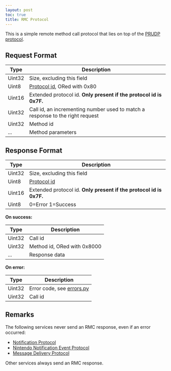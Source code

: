 ```yaml
---
layout: post
toc: true
title: RMC Protocol
---
```


This is a simple remote method call protocol that lies on top of the [PRUDP protocol](/docs/prudp).

## Request Format

| Type   | Description                                                                   |
| ------ | ----------------------------------------------------------------------------- |
| Uint32 | Size, excluding this field                                                    |
| Uint8  | [Protocol id](/docs/nex/protocols), ORed with 0x80                            |
| Uint16 | Extended protocol id. **Only present if the protocol id is 0x7F.**            |
| Uint32 | Call id, an incrementing number used to match a response to the right request |
| Uint32 | Method id                                                                     |
| ...    | Method parameters                                                             |

## Response Format

| Type   | Description                                                        |
| ------ | ------------------------------------------------------------------ |
| Uint32 | Size, excluding this field                                         |
| Uint8  | [Protocol id](/docs/nex/protocols)                                 |
| Uint16 | Extended protocol id. **Only present if the protocol id is 0x7F.** |
| Uint8  | 0=Error 1=Success                                                  |

**On success:**

| Type   | Description                 |
| ------ | --------------------------- |
| Uint32 | Call id                     |
| Uint32 | Method id, ORed with 0x8000 |
| ...    | Response data               |

**On error:**

| Type   | Description                                                                                               |
| ------ | --------------------------------------------------------------------------------------------------------- |
| Uint32 | Error code, see [errors.py](https://github.com/Kinnay/NintendoClients/blob/master/nintendo/nex/errors.py) |
| Uint32 | Call id                                                                                                   |

## Remarks
The following services never send an RMC response, even if an error occurred:

* [Notification Protocol](/docs/nex/protocols/notifications)
* [Nintendo Notification Event Protocol](/docs/nex/protocols/nintendo-notifications)
* [Message Delivery Protocol](/docs/nex/protocols/message-delivery)

Other services always send an RMC response.
